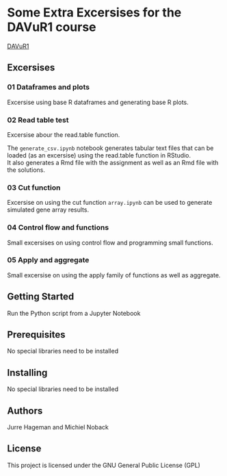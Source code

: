 # Some Extra Excersises for the DAVuR1 course

[DAVuR1](https://michielnoback.github.io/bincourses/davur.html)

## Excersises

### 01 Dataframes and plots

Excersise using base R dataframes and generating base R plots.

### 02 Read table test

Excersise abour the read.table function.

The `generate_csv.ipynb` notebook generates tabular text files that can be loaded (as an excersise) using the read.table function in RStudio.  
It also generates a Rmd file with the assignment as well as an Rmd file with the solutions.  

### 03 Cut function

Excersise on using the cut function
`array.ipynb` can be used to generate simulated gene array results.

### 04 Control flow and functions

Small excersises on using control flow and programming small functions.

### 05 Apply and aggregate

Small excersise on using the apply family of functions as well as aggregate.

## Getting Started

Run the Python script from a Jupyter Notebook  

## Prerequisites

No special libraries need to be installed  

## Installing

No special libraries need to be installed  

## Authors

Jurre Hageman and Michiel Noback  

## License

This project is licensed under the GNU General Public License (GPL)  

